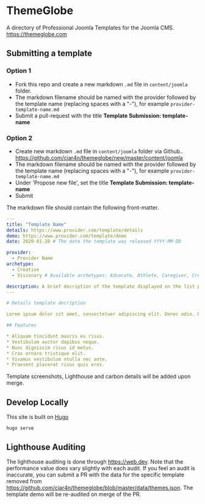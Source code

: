 # ThemeGlobe

A directory of Professional Joomla Templates for the Joomla CMS. https://themeglobe.com

## Submitting a template

### Option 1

- Fork this repo and create a new markdown `.md` file in `content/joomla` folder.
- The markdown filename should be named with the provider followed by the template name (replacing spaces with a "-"), for example `provider-template-name.md`
- Submit a pull-request with the title **Template Submission: template-name**

### Option 2

- Create new markdown `.md` file in `content/joomla` folder via Github.. https://github.com/ciar4n/themeglobe/new/master/content/joomla
- The markdown filename should be named with the provider followed by the template name (replacing spaces with a "-"), for example `provider-template-name.md`
- Under 'Propose new file', set the title **Template Submission: template-name**
- Submit


The markdown file should contain the following front-matter.

```yaml
---
title: "Template Name"
details: https://www.provider.com/template/details
demo: https://www.provider.com/template/demo
date: 2020-01-28 # The date the template was released YYYY-MM-DD

provider:
  - Provider Name
archetype:
  - Creative
  - Visionary # Available archetypes: Advocate, Athlete, Caregiver, Creative, Explorer, Intellectual, Performer, Rebel, Spiritual, Tastemaker, Visionary

description: A brief decription of the template displayed on the list page. 
---

# Details template decription

Lorem ipsum dolor sit amet, consectetuer adipiscing elit. Donec odio. Quisque volutpat mattis eros. Nullam malesuada erat ut turpis. Suspendisse urna nibh, viverra non, semper suscipit, posuere a, pede.

## Features

* Aliquam tincidunt mauris eu risus.
* Vestibulum auctor dapibus neque.
* Nunc dignissim risus id metus.
* Cras ornare tristique elit.
* Vivamus vestibulum ntulla nec ante.
* Praesent placerat risus quis eros.

```

Template screenshots, Lighthouse and carbon details will be added upon merge.

## Develop Locally

This site is built on [Hugo](https://gohugo.io/)

```
hugo serve
```

## Lighthouse Auditing

The lighthouse auditing is done through https://web.dev. Note that the performance value does vary slightly with each audit. If you feel an audit is inaccurate, you can submit a PR with the data for the specific template removed from https://github.com/ciar4n/themeglobe/blob/master/data/themes.json. The template demo will be re-audited on merge of the PR.